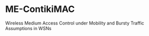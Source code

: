 # ME-ContikiMAC
Wireless Medium Access Control under Mobility and Bursty Traffic Assumptions in WSNs
